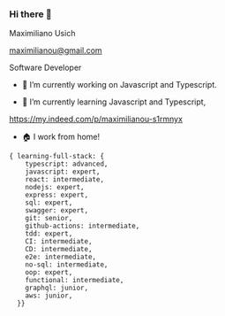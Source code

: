 ### Hi there 👋

<!--
**maximilianou/maximilianou** is a ✨ _special_ ✨ repository because its `README.md` (this file) appears on your GitHub profile.

Here are some ideas to get you started:

- 🔭 I’m currently working on ...
- 🌱 I’m currently learning ...
- 👯 I’m looking to collaborate on ...
- 🤔 I’m looking for help with ...
- 💬 Ask me about ...
- 📫 How to reach me: ...
- 😄 Pronouns: ...
- ⚡ Fun fact: ...
-->

Maximiliano Usich

maximilianou@gmail.com

Software Developer

- 🔭 I’m currently working on Javascript and Typescript.

- 🌱 I’m currently learning Javascript and Typescript, 

https://my.indeed.com/p/maximilianou-s1rmnyx
   
- :house: I work from home!

```
{ learning-full-stack: {
    typescript: advanced, 
    javascript: expert, 
    react: intermediate,
    nodejs: expert,
    express: expert,
    sql: expert,
    swagger: expert, 
    git: senior,
    github-actions: intermediate, 
    tdd: expert, 
    CI: intermediate,
    CD: intermediate, 
    e2e: intermediate, 
    no-sql: intermediate,
    oop: expert,
    functional: intermediate,
    graphql: junior,
    aws: junior,
  }}
```
